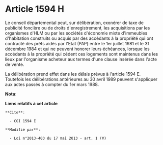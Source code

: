 # Article 1594 H

Le conseil départemental peut, sur délibération, exonérer de taxe de publicité foncière ou de droits d'enregistrement, les
acquisitions par les organismes d'HLM ou par les sociétés d'économie mixte d'immeubles d'habitation construits ou acquis par
des accédants à la propriété qui ont contracté des prêts aidés par l'Etat (PAP) entre le 1er juillet 1981 et le 31 décembre
1984 et qui ne peuvent honorer leurs échéances, lorsque les accédants à la propriété qui cèdent ces logements sont maintenus
dans les lieux par l'organisme acheteur aux termes d'une clause insérée dans l'acte de vente.

La délibération prend effet dans les délais prévus à l'article 1594 E. Toutefois les délibérations antérieures au 30 avril
1989 peuvent s'appliquer aux actes passés à compter du 1er mars 1988.

**Nota:**



**Liens relatifs à cet article**

	**Cite**:

	  - CGI 1594 E

	**Modifié par**:

	  - Loi n°2013-403 du 17 mai 2013 - art. 1 (V)
